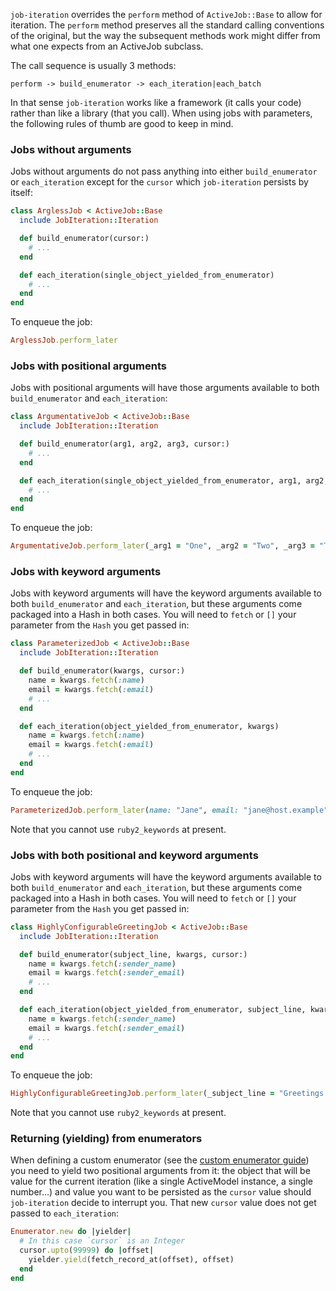 `job-iteration` overrides the `perform` method of `ActiveJob::Base` to allow for iteration. The `perform` method preserves all the standard calling conventions of the original, but the way the subsequent methods work might differ from what one expects from an ActiveJob subclass.

The call sequence is usually 3 methods:

`perform -> build_enumerator -> each_iteration|each_batch`

In that sense `job-iteration` works like a framework (it calls your code) rather than like a library (that you call). When using jobs with parameters, the following rules of thumb are good to keep in mind.

### Jobs without arguments

Jobs without arguments do not pass anything into either `build_enumerator` or `each_iteration` except for the `cursor` which `job-iteration` persists by itself:

```ruby
class ArglessJob < ActiveJob::Base
  include JobIteration::Iteration

  def build_enumerator(cursor:)
    # ...
  end

  def each_iteration(single_object_yielded_from_enumerator)
    # ...
  end
end
```

To enqueue the job:

```ruby
ArglessJob.perform_later
```

### Jobs with positional arguments

Jobs with positional arguments will have those arguments available to both `build_enumerator` and `each_iteration`:

```ruby
class ArgumentativeJob < ActiveJob::Base
  include JobIteration::Iteration

  def build_enumerator(arg1, arg2, arg3, cursor:)
    # ...
  end

  def each_iteration(single_object_yielded_from_enumerator, arg1, arg2, arg3)
    # ...
  end
end
```

To enqueue the job:

```ruby
ArgumentativeJob.perform_later(_arg1 = "One", _arg2 = "Two", _arg3 = "Three")
```

### Jobs with keyword arguments

Jobs with keyword arguments will have the keyword arguments available to both `build_enumerator` and `each_iteration`, but these arguments come packaged into a Hash in both cases. You will need to `fetch` or `[]` your parameter from the `Hash` you get passed in:

```ruby
class ParameterizedJob < ActiveJob::Base
  include JobIteration::Iteration

  def build_enumerator(kwargs, cursor:)
    name = kwargs.fetch(:name)
    email = kwargs.fetch(:email)
    # ...
  end

  def each_iteration(object_yielded_from_enumerator, kwargs)
    name = kwargs.fetch(:name)
    email = kwargs.fetch(:email)
    # ...
  end
end
```

To enqueue the job:

```ruby
ParameterizedJob.perform_later(name: "Jane", email: "jane@host.example")
```

Note that you cannot use `ruby2_keywords` at present.

### Jobs with both positional and keyword arguments

Jobs with keyword arguments will have the keyword arguments available to both `build_enumerator` and `each_iteration`, but these arguments come packaged into a Hash in both cases. You will need to `fetch` or `[]` your parameter from the `Hash` you get passed in:

```ruby
class HighlyConfigurableGreetingJob < ActiveJob::Base
  include JobIteration::Iteration

  def build_enumerator(subject_line, kwargs, cursor:)
    name = kwargs.fetch(:sender_name)
    email = kwargs.fetch(:sender_email)
    # ...
  end

  def each_iteration(object_yielded_from_enumerator, subject_line, kwargs)
    name = kwargs.fetch(:sender_name)
    email = kwargs.fetch(:sender_email)
    # ...
  end
end
```

To enqueue the job:

```ruby
HighlyConfigurableGreetingJob.perform_later(_subject_line = "Greetings everybody!", sender_name: "Jane", sender_email: "jane@host.example")
```

Note that you cannot use `ruby2_keywords` at present.

### Returning (yielding) from enumerators

When defining a custom enumerator (see the [custom enumerator guide](custom-enumerator.md)) you need to yield two positional arguments from it: the object that will be value for the current iteration (like a single ActiveModel instance, a single number...) and value you want to be persisted as the `cursor` value should `job-iteration` decide to interrupt you. That new `cursor` value does not get passed to `each_iteration`:

```ruby
Enumerator.new do |yielder|
  # In this case `cursor` is an Integer
  cursor.upto(99999) do |offset|
    yielder.yield(fetch_record_at(offset), offset)
  end
end
```
